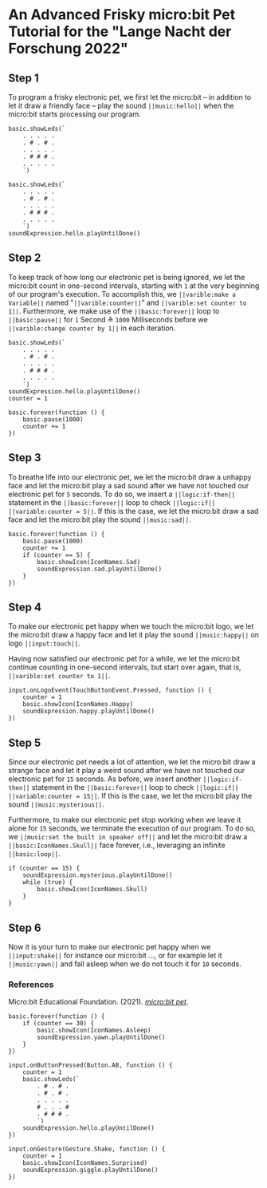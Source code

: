 # An Advanced Frisky micro:bit Pet Tutorial for the "Lange Nacht der Forschung 2022"

## Step 1
To program a frisky electronic pet, we first let the micro:bit – in addition to let it draw a friendly face – play the sound ``||music:hello||`` when the micro:bit starts processing our program.
```template
basic.showLeds(`
    . . . . .
    . # . # .
    . . . . .
    . # # # .
    . . . . .
    `)
```

```blocks
basic.showLeds(`
    . . . . .
    . # . # .
    . . . . .
    . # # # .
    . . . . .
    `)
soundExpression.hello.playUntilDone()
```

## Step 2
To keep track of how long our electronic pet is being ignored, we let the micro:bit count in one-second intervals, starting with `1` at the very beginning of our program's execution.
To accomplish this, we ``||varible:make a Variable||`` named "``||varible:counter||``" and ``||varible:set counter to 1||``. Furthermore, we make use of the ``||basic:forever||`` loop to ``||basic:pause||`` for `1` Second ≙ `1000` Milliseconds before we ``||varible:change counter by 1||`` in each iteration.

```blocks
basic.showLeds(`
    . . . . .
    . # . # .
    . . . . .
    . # # # .
    . . . . .
    `)
soundExpression.hello.playUntilDone()
counter = 1

basic.forever(function () {
    basic.pause(1000)
    counter += 1
})
```

## Step 3
To breathe life into our electronic pet, we let the micro:bit draw a unhappy face and let the micro:bit play a sad sound after we have not touched our electronic pet for `5` seconds.
To do so, we insert a ``||logic:if-then||`` statement  in the ``||basic:forever||`` loop to check ``||logic:if||`` ``||variable:counter = 5||``. If this is the case, we let the micro:bit draw a sad face and let the micro:bit play the sound ``||music:sad||``. 

```block
basic.forever(function () {
    basic.pause(1000)
    counter += 1
    if (counter == 5) {
        basic.showIcon(IconNames.Sad)
        soundExpression.sad.playUntilDone()
    }
})
```

## Step 4
To make our electronic pet happy when we touch the micro:bit logo, we let the micro:bit draw a happy face and let it play the sound ``||music:happy||`` on logo ``||input:touch||``.

Having now satisfied our electronic pet for a while, we let the micro:bit continue counting in one-second intervals, but start over again, that is, ``||varible:set counter to 1||``.

```block
input.onLogoEvent(TouchButtonEvent.Pressed, function () {
    counter = 1
    basic.showIcon(IconNames.Happy)
    soundExpression.happy.playUntilDone()
})
```

## Step 5
Since our electronic pet needs a lot of attention, we let the micro:bit draw a strange face and let it play a weird sound after we have not touched our electronic pet for `15` seconds.
As before, we insert another ``||logic:if-then||`` statement in the ``||basic:forever||`` loop to check ``||logic:if||`` ``||variable:counter = 15||``. If this is the case, we let the micro:bit play the sound ``||music:mysterious||``.

Furthermore, to make our electronic pet stop working when we leave it alone for `15` seconds, we terminate the execution of our program.
To do so, we ``||music:set the built in speaker off||`` and let the micro:bit draw a ``||basic:IconNames.Skull||`` face forever, i.e., leveraging an infinite ``||basic:loop||``.

```block
if (counter == 15) {
    soundExpression.mysterious.playUntilDone()
    while (true) {
        basic.showIcon(IconNames.Skull)
    }
}
```

## Step 6
Now it is your turn to make our electronic pet happy when we ``||input:shake||`` for instance our micro:bit …, or for example let it ``||music:yawn||`` and fall asleep when we do not touch it for `10` seconds.

### References
Micro:bit Educational Foundation. (2021). _[micro:bit pet](https://www.microbit.org/projects/make-it-code-it/microbit-pet/)_.

```ghost
basic.forever(function () {
    if (counter == 30) {
        basic.showIcon(IconNames.Asleep)
        soundExpression.yawn.playUntilDone()
    }
})

input.onButtonPressed(Button.AB, function () {
    counter = 1
    basic.showLeds(`
        . # . # .
        . # . # .
        . . . . .
        # . . . #
        . # # # .
        `)
    soundExpression.hello.playUntilDone()
})

input.onGesture(Gesture.Shake, function () {
    counter = 1
    basic.showIcon(IconNames.Surprised)
    soundExpression.giggle.playUntilDone()
})
```

<script src="https://makecode.com/gh-pages-embed.js"></script><script>makeCodeRender("{{ site.makecode.home_url }}", "{{ site.github.owner_name }}/{{ site.github.repository_name }}");</script>